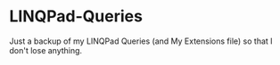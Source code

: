 # LINQPad-Queries

Just a backup of my LINQPad Queries (and My Extensions file) so that I don't lose anything.
